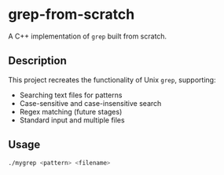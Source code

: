 # grep-from-scratch

A C++ implementation of `grep` built from scratch. 

## Description
This project recreates the functionality of Unix `grep`, supporting:
- Searching text files for patterns
- Case-sensitive and case-insensitive search
- Regex matching (future stages)
- Standard input and multiple files

## Usage
```bash
./mygrep <pattern> <filename>
